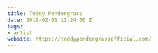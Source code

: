 ```yaml
---
title: Teddy Pendergrass
date: 2019-02-01 11:24:00 Z
tags:
- artist
website: https://teddypendergrassofficial.com/
---
```


